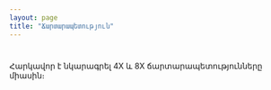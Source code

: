 ```yaml
---
layout: page
title: "Ճարտարապետություն" 
---
```


# 

Հարկավոր է նկարագրել 4X և 8X ճարտարապետությունները միասին։
